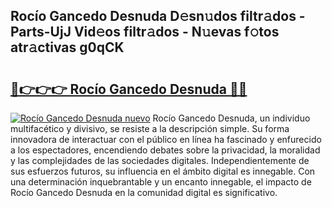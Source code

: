 ## Rocío Gancedo Desnuda D𝚎sn𝚞dos filtr𝚊dos - Parts-UjJ Vid𝚎os filtr𝚊dos - N𝚞evas f𝚘tos atr𝚊ctivas g0qCK

# <h2><a href="http://mb7rkks.tromn.icu/?c=Roc%c3%ado+Gancedo+Desnuda">🔗👉👉👉 Rocío Gancedo Desnuda 🔗🔗</a></h2>

[![Rocío Gancedo Desnuda nuevo](https://i.imgur.com/pEAQMta.gif)](http://mb7rkks.tromn.icu/?c=Roc%c3%ado+Gancedo+Desnuda)
Rocío Gancedo Desnuda, un individuo multifacético y divisivo, se resiste a la descripción simple. Su forma innovadora de interactuar con el público en línea ha fascinado y enfurecido a los espectadores, encendiendo debates sobre la privacidad, la moralidad y las complejidades de las sociedades digitales. Independientemente de sus esfuerzos futuros, su influencia en el ámbito digital es innegable. Con una determinación inquebrantable y un encanto innegable, el impacto de Rocío Gancedo Desnuda en la comunidad digital es significativo.
